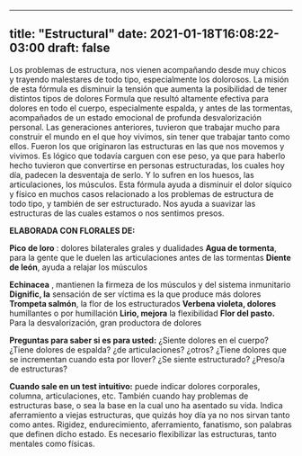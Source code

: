 
---
title: "Estructural"
date: 2021-01-18T16:08:22-03:00
draft: false
--- 
        

 

 



Los
 problemas de estructura, nos vienen acompañando desde muy chicos y trayendo
 malestares de todo tipo, especialmente los dolorosos. La misión de esta fórmula
 es disminuir la tensión que aumenta la posibilidad de tener distintos tipos de
 dolores
Formula
 que resultó altamente efectiva para dolores en todo el cuerpo, especialmente
 espalda, y antes de las tormentas, acompañados de un estado emocional de
 profunda desvalorización personal.
Las
 generaciones anteriores, tuvieron que trabajar mucho para construir el mundo en
 el que hoy vivimos, sin tener que trabajar tanto como ellos. Fueron los que
 originaron las estructuras en las que nos movemos y vivimos. Es lógico que
 todavía carguen con ese peso, ya que para haberlo hecho tuvieron que
 convertirse en personas estructuradas, los cuales hoy día, padecen la
 desventaja de serlo. Y lo sufren en los huesos, las articulaciones, los
 músculos.
Esta
 fórmula ayuda a disminuir el dolor síquico y físico en muchos casos relacionado
 a los problemas de estructura de todo tipo, y también de ser estructurado.
Nos
 ayuda a suavizar las estructuras de las cuales estamos o nos sentimos presos.
 


**ELABORADA CON FLORALES DE:** 


**Pico de loro** :
 dolores bilaterales grales y dualidades
**Agua
 de tormenta**, para la gente que le
 duelen las articulaciones antes de las tormentas
**Diente
 de león**, ayuda a relajar los músculos


**Echinacea** , mantienen la firmeza de los músculos y del sistema
 inmunitario
**Dignific,
 la** sensación de ser víctima es la que produce más
 dolores
**Trompeta
 salmón**, la flor de los estructurados
**Verbena
 violeta, dolores** humillantes o por
 humillación
**Lirio,
 mejora** la flexibilidad
**Flor
 del pasto.** Para la
 desvalorización, gran productora de dolores
 
**Preguntas
 para saber si es para usted:**
¿Siente dolores en el cuerpo?
 ¿Tiene dolores de espalda? ¿de articulaciones? ¿otros?
¿Tiene dolores que se
 incrementan cuando esta por llover?
¿Se siente estructurado?
 ¿Preso/a de estructuras?
 
**Cuando
 sale en un test intuitivo:** puede
 indicar dolores corporales, columna, articulaciones, etc. 
También cuando hay problemas de
 estructuras base, o sea la base en la cual uno ha asentado su vida.
Indica aferramiento a viejas
 estructuras, que quizás hoy día ya no nos sirvan tanto como antes. Rigidez,
 endurecimiento, aferramiento, fanatismo, son palabras que definen dicho estado.
 Es necesario flexibilizar las estructuras, tanto mentales como físicas.



